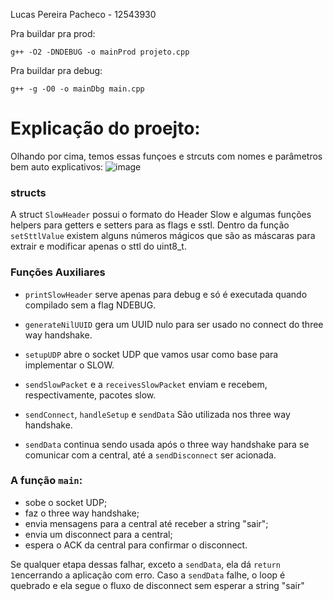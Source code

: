 Lucas Pereira Pacheco - 12543930

Pra buildar pra prod:

`g++ -O2 -DNDEBUG -o mainProd projeto.cpp`

Pra buildar pra debug:

`g++ -g -O0 -o mainDbg main.cpp`


# Explicação do proejto:

Olhando por cima, temos essas funçoes e strcuts com nomes e parâmetros bem auto explicativos:
![image](https://github.com/user-attachments/assets/6af53ce6-6605-4ac7-880f-7cffe26a063b)

### structs

A struct `SlowHeader` possui o formato do Header Slow e algumas funções helpers para getters e setters para as flags e sstl. Dentro da função `setSttlValue` existem alguns números mágicos que são as máscaras para extrair e modificar apenas o sttl do uint8_t.

### Funções Auxiliares

- `printSlowHeader` serve apenas para debug e só é executada quando compilado sem a flag NDEBUG.

- `generateNilUUID` gera um UUID nulo para ser usado no connect do three way handshake.

- `setupUDP` abre o socket UDP que vamos usar como base para implementar o SLOW.

- `sendSlowPacket` e a `receivesSlowPacket` enviam e recebem, respectivamente, pacotes slow.

- `sendConnect`, `handleSetup` e `sendData` São utilizada nos three way handshake.

- `sendData` continua sendo usada após o three way handshake para se comunicar com a central, até a `sendDisconnect` ser acionada.

### A função `main`:
- sobe o socket UDP;
- faz o three way handshake;
- envia mensagens para a central até receber a string "sair";
- envia um disconnect para a central;
- espera o ACK da central para confirmar o disconnect.

Se qualquer etapa dessas falhar, exceto a `sendData`, ela dá `return 1`encerrando a aplicação com erro.
Caso a `sendData` falhe, o loop é quebrado e ela segue o fluxo de disconnect sem esperar a string "sair"
